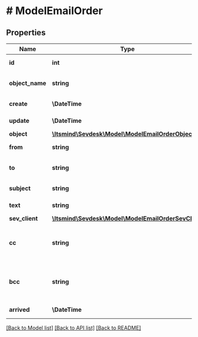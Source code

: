 # # ModelEmailOrder

## Properties

Name | Type | Description | Notes
------------ | ------------- | ------------- | -------------
**id** | **int** | The email id | [optional] [readonly]
**object_name** | **string** | The email object name | [optional] [readonly]
**create** | **\DateTime** | Date of mail creation | [optional] [readonly]
**update** | **\DateTime** | Date of last mail update | [optional] [readonly]
**object** | [**\Itsmind\\Sevdesk\Model\ModelEmailOrderObject**](ModelEmailOrderObject.md) |  | [optional]
**from** | **string** | The sender of the email |
**to** | **string** | The recipient of the email |
**subject** | **string** | The subject of the email |
**text** | **string** | The text of the email | [optional]
**sev_client** | [**\Itsmind\\Sevdesk\Model\ModelEmailOrderSevClient**](ModelEmailOrderSevClient.md) |  | [optional]
**cc** | **string** | A list of mail addresses which are in the cc | [optional]
**bcc** | **string** | A list of mail addresses which are in the bcc | [optional]
**arrived** | **\DateTime** | Date the mail arrived | [optional]

[[Back to Model list]](../../README.md#models) [[Back to API list]](../../README.md#endpoints) [[Back to README]](../../README.md)
